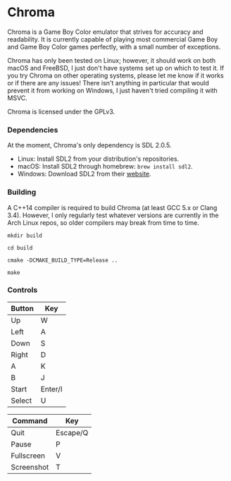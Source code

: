 # Chroma

Chroma is a Game Boy Color emulator that strives for accuracy and readability. It is currently capable of playing most commercial Game Boy and Game Boy Color games perfectly, with a small number of exceptions.

Chroma has only been tested on Linux; however, it should work on both macOS and FreeBSD, I just don't have systems set up on which to test it. If you try Chroma on other operating systems, please let me know if it works or if there are any issues! There isn't anything in particular that would prevent it from working on Windows, I just haven't tried compiling it with MSVC.

Chroma is licensed under the GPLv3.

### Dependencies
At the moment, Chroma's only dependency is SDL 2.0.5.

* Linux: Install SDL2 from your distribution's repositories.
* macOS: Install SDL2 through homebrew: `brew install sdl2`.
* Windows: Download SDL2 from their [website](https://www.libsdl.org/download-2.0.php).

### Building
A C++14 compiler is required to build Chroma (at least GCC 5.x or Clang 3.4). However, I only regularly test whatever versions are currently in the Arch Linux repos, so older compilers may break from time to time.

`mkdir build`

`cd build`

`cmake -DCMAKE_BUILD_TYPE=Release ..`

`make`


### Controls

| Button     | Key        |
| ---------- | ---------- |
| Up         | W          |
| Left       | A          |
| Down       | S          |
| Right      | D          |
| A          | K          |
| B          | J          |
| Start      | Enter/I    |
| Select     | U          |

| Command    | Key        |
| ---------- | ---------- |
| Quit       | Escape/Q   |
| Pause      | P          |
| Fullscreen | V          |
| Screenshot | T          |

